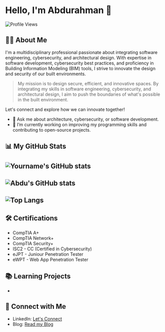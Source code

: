 # Hello, I'm Abdurahman 👋
![Profile Views](https://komarev.com/ghpvc/?username=amirasabdu)
## 👨‍💻 About Me
I'm a multidisciplinary professional passionate about integrating software engineering, cybersecurity, and architectural design. With expertise in software development, cybersecurity best practices, and proficiency in Building Information Modeling (BIM) tools, I strive to innovate the design and security of our built environments.

> My mission is to design secure, efficient, and innovative spaces. By integrating my skills in software engineering, cybersecurity, and architectural design, I aim to push the boundaries of what's possible in the built environment.

Let's connect and explore how we can innovate together!
<br>
 - 💬 Ask me about architecture, cybersecurity, or software development.
 - 🔭 I’m currently working on improving my programming skills and contributing to open-source projects.

## 📊 My GitHub Stats
![Yourname's GitHub stats](https://github-readme-streak-stats.herokuapp.com/?user=amirasabdu)
- 
![Abdu's GitHub stats](https://github-readme-stats.vercel.app/api?username=amirasabdu&show_icons=true&theme=radical)
- 
![Top Langs](https://github-readme-stats.vercel.app/api/top-langs/?username=amirasabdu)
- 
## 🛠 Certifications
- CompTIA A+
- CompTIA Network+
- CompTIA Security+
- ISC2 - CC (Certified in Cybersecurity)
- eJPT - Juniour Penetration Tester
- eWPT - Web App Penetration Tester

## 📚 Learning Projects
- 
## 🤝 Connect with Me
- LinkedIn: [Let's Connect](https://www.linkedin.com/in/abdu-maha)
- Blog: [Read my Blog](https://medium.com/@archabdulrm)
